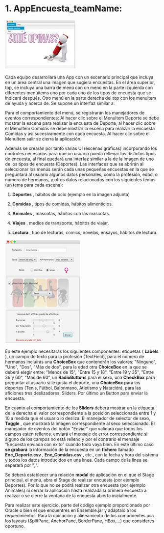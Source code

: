 # 1. **AppEncuesta\_teamName:**

 ![Image1 de la aplicación](Imagen1.jpg)

Cada equipo desarrollará una App con un escenario principal que incluya en un área central una imagen que sugiera encuestas. En el área superior, top, se incluya una barra de menú con un menú en la parte izquierda con diferentes menúitems uno por cada uno de los tipos de encuesta que se indicará  después. Otro menú en la parte derecha del top con los menuitem de ayuda y acerca de. Se supone un interfaz similar a:









Para el comportamiento del menú, se registrarán los manejadores de eventos correspondientes: Al hacer clic sobre el MenuItem Deporte se debe mostrar la escena para realizar la encuesta de Deporte, al hacer clic sobre el MenuItem Comidas se debe mostrar la escena para realizar la encuesta Comidas y así sucesivamente con cada encuesta. Al hacer clic sobre el MenuItem salir se cierra la aplicación.

Además se crearán por tanto varias UI (escenas gráficas) incorporando los controles necesarios para que un usuario pueda rellenar los distintos tipos de encuesta, al final quedará una interfaz similar a la de la imagen de uno de los tipos de encuesta (Deportes).  Las interfaces que se abrirán al seleccionar los menús serán cada unas pequeñas encuestas en la que se preguntará al usuario algunos datos personales, como la profesión, edad, o número de hermanos, y otros datos relacionados con los siguientes temas (un tema para cada escena):

1. **Deportes** , hábitos de ocio (ejemplo en la imagen adjunta)

2. **Comidas** , tipos de comidas, hábitos alimenticios.

3. **Animales** , mascotas, hábitos con las mascotas.

4. **Viajes** , medios de transporte, hábitos de viajar.

5. **Lectura** , tipo de lecturas, comics, novelas, ensayos, hábitos de lectura.

 ![Imagen2 de la aplicación](Imagen2.jpg)











En este ejemplo necesitarás los siguientes componentes: etiquetas ( **Labels** ), un campo de texto para la profesión (TextField), para el número de hermanos incluirás una **ChoiceBox** que contendrán los valores: &quot;Ninguno&quot;, &quot;Uno&quot;, &quot;Dos&quot;, &quot;Más de dos&quot;, para la edad otra **ChoiceBox** en la que se deberá elegir entre: &quot;Menos de 15&quot;, &quot;Entre 15 y 18&quot;, &quot;Entre 19 y 35&quot;, &quot;Entre 36 y 60&quot;, &quot;Más de 60&quot;, un **RadioButtons** para el sexo, una **CheckBox** para preguntar al usuario si le gusta el deporte, una **ChoiceBox** para los deportes (Tenis, Fútbol, Balonmano, Atletismo y Natación), para las aficiones tres deslizadores, Sliders. Por último un Button para enviar la encuesta.

En cuanto al comportamiento de los **Sliders** deberá mostrar en la etiqueta de la derecha el valor correspondiente a la posición seleccionada entre 1 y 10 a medida que el usuario lo desliza. El manejador de selector de sexo, **Toggle** , que mostrará la imagen correspondiente al sexo seleccionado. El manejador de eventos del botón &quot;Enviar&quot; que validará que todos los campos estén rellenos, enviará el mensaje de error correspondiente si alguno de los campos no está relleno y por el contrario el mensaje &quot;Encuesta enviada con éxito&quot; cuando todo vaya bien. En este último caso **se grabará** la información de la encuesta en un **fichero** llamado **Enc\_Deporte.csv** , **Enc\_Comidas.csv** , etc., con la fecha y hora del sistema y todos los datos introducidos en una línea. Cada campo de la línea se separará por &quot;;&quot;.

Se deberá establecer una relación **modal** de aplicación en el que el Stage principal, el menú, abra el Stage de realizar encuesta (por ejemplo Deportes). Por lo que no se podrá realizar otra encuesta (por ejemplo Animales) ni cerrar la aplicación hasta realizada la primera encuesta a realizar o se cierre la ventana de la encuesta abierta inicialmente.

Para realizar este ejercicio, parte del código ejemplo proporcionado por Oracle o bien el que encuentres en Ensemble.jar y adáptalo a los requerimientos. Para la ubicación y alineamiento de los componentes usa los layouts (SplitPane, AnchorPane, BorderPane, HBox,…) que consideres oportuno.